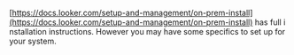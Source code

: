 [https://docs.looker.com/setup-and-management/on-prem-install](https://docs.looker.com/setup-and-management/on-prem-install) has full i nstallation instructions. However you may have some specifics to set up for your system.

